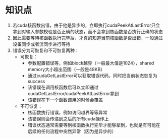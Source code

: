 # 知识点
1. 若cuda核函数出错，由于他是异步的，立即执行cudaPeekAtLastError只会拿到对输入参数校验是否正确的状态，而不会拿到核函数是否执行正确的状态
2. 因此需要等待核函数执行完毕后，才真的知道当前核函数是否出错，一般通过设备同步或者流同步进行等待
3. 错误分为可恢复和不可恢复两种：
    - 可恢复：
        - 参数配置错误等，例如block越界（一般最大值是1024），shared memory大小超出范围（一般是48KB）
        - 通过cudaGetLastError可以获取错误代码，同时把当前状态恢复为success
        - 该错误在调用核函数后可以立即通过cudaGetLastError/cudaPeekAtLastError拿到
        - 该错误在下一个函数调用的时候会覆盖
    - 不可恢复：
        - 核函数执行错误，例如访问越界等等异常
        - 该错误则会传递到之后的所有cuda操作上
        - 错误状态通常需要等到核函数执行完毕才能够拿到，也就是有可能在后续的任何流程中突然异常（因为是异步的）